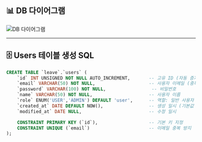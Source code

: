 ## 📊 DB 다이어그램

![DB 다이어그램](https://github.com/user-attachments/assets/eba48ee9-f06f-4d66-bff0-f42961406497)

---

## 🗄️ Users 테이블 생성 SQL

```sql
CREATE TABLE `leave`.`users` (
    `id` INT UNSIGNED NOT NULL AUTO_INCREMENT,       -- 고유 ID (자동 증가)
    `email` VARCHAR(50) NOT NULL,                    -- 사용자 이메일 (중복 불가)
    `password` VARCHAR(100) NOT NULL,                 -- 비밀번호
    `name` VARCHAR(50) NOT NULL,                     -- 사용자 이름
    `role` ENUM('USER','ADMIN') DEFAULT 'user',      -- 역할: 일반 사용자 / 관리자
    `created_at` DATE DEFAULT NOW(),                 -- 생성 일시 (기본값 현재시간)
    `modified_at` DATE NULL,                         -- 수정 일시

    CONSTRAINT PRIMARY KEY (`id`),                   -- 기본 키 지정
    CONSTRAINT UNIQUE (`email`)                      -- 이메일 중복 방지
);


